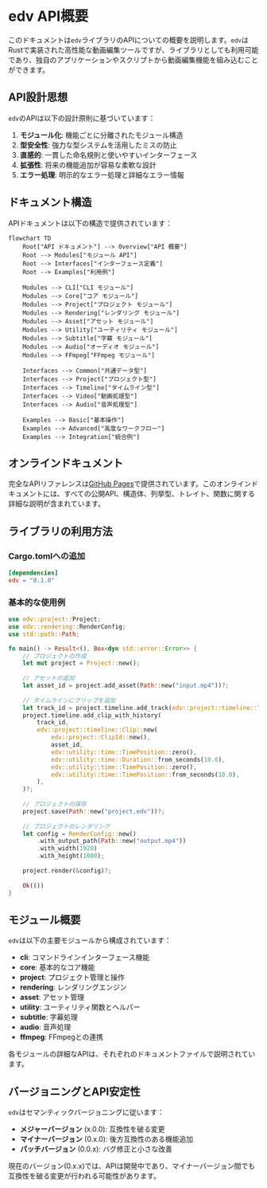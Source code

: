 # edv API概要

このドキュメントは`edv`ライブラリのAPIについての概要を説明します。`edv`はRustで実装された高性能な動画編集ツールですが、ライブラリとしても利用可能であり、独自のアプリケーションやスクリプトから動画編集機能を組み込むことができます。

## API設計思想

`edv`のAPIは以下の設計原則に基づいています：

1. **モジュール化**: 機能ごとに分離されたモジュール構造
2. **型安全性**: 強力な型システムを活用したミスの防止
3. **直感的**: 一貫した命名規則と使いやすいインターフェース
4. **拡張性**: 将来の機能追加が容易な柔軟な設計
5. **エラー処理**: 明示的なエラー処理と詳細なエラー情報

## ドキュメント構造

APIドキュメントは以下の構造で提供されています：

```mermaid
flowchart TD
    Root["API ドキュメント"] --> Overview["API 概要"]
    Root --> Modules["モジュール API"]
    Root --> Interfaces["インターフェース定義"]
    Root --> Examples["利用例"]
    
    Modules --> CLI["CLI モジュール"]
    Modules --> Core["コア モジュール"]
    Modules --> Project["プロジェクト モジュール"]
    Modules --> Rendering["レンダリング モジュール"]
    Modules --> Asset["アセット モジュール"]
    Modules --> Utility["ユーティリティ モジュール"]
    Modules --> Subtitle["字幕 モジュール"]
    Modules --> Audio["オーディオ モジュール"]
    Modules --> FFmpeg["FFmpeg モジュール"]
    
    Interfaces --> Common["共通データ型"]
    Interfaces --> Project["プロジェクト型"]
    Interfaces --> Timeline["タイムライン型"]
    Interfaces --> Video["動画処理型"]
    Interfaces --> Audio["音声処理型"]
    
    Examples --> Basic["基本操作"]
    Examples --> Advanced["高度なワークフロー"]
    Examples --> Integration["統合例"]
```

## オンラインドキュメント

完全なAPIリファレンスは[GitHub Pages](https://eda3.github.io/edv/)で提供されています。このオンラインドキュメントには、すべての公開API、構造体、列挙型、トレイト、関数に関する詳細な説明が含まれています。

## ライブラリの利用方法

### Cargo.tomlへの追加

```toml
[dependencies]
edv = "0.1.0"
```

### 基本的な使用例

```rust
use edv::project::Project;
use edv::rendering::RenderConfig;
use std::path::Path;

fn main() -> Result<(), Box<dyn std::error::Error>> {
    // プロジェクトの作成
    let mut project = Project::new();
    
    // アセットの追加
    let asset_id = project.add_asset(Path::new("input.mp4"))?;
    
    // タイムラインにクリップを追加
    let track_id = project.timeline.add_track(edv::project::timeline::TrackKind::Video);
    project.timeline.add_clip_with_history(
        track_id,
        edv::project::timeline::Clip::new(
            edv::project::ClipId::new(),
            asset_id,
            edv::utility::time::TimePosition::zero(),
            edv::utility::time::Duration::from_seconds(10.0),
            edv::utility::time::TimePosition::zero(),
            edv::utility::time::TimePosition::from_seconds(10.0),
        ),
    )?;
    
    // プロジェクトの保存
    project.save(Path::new("project.edv"))?;
    
    // プロジェクトのレンダリング
    let config = RenderConfig::new()
        .with_output_path(Path::new("output.mp4"))
        .with_width(1920)
        .with_height(1080);
    
    project.render(&config)?;
    
    Ok(())
}
```

## モジュール概要

`edv`は以下の主要モジュールから構成されています：

- **cli**: コマンドラインインターフェース機能
- **core**: 基本的なコア機能
- **project**: プロジェクト管理と操作
- **rendering**: レンダリングエンジン
- **asset**: アセット管理
- **utility**: ユーティリティ関数とヘルパー
- **subtitle**: 字幕処理
- **audio**: 音声処理
- **ffmpeg**: FFmpegとの連携

各モジュールの詳細なAPIは、それぞれのドキュメントファイルで説明されています。

## バージョニングとAPI安定性

`edv`はセマンティックバージョニングに従います：

- **メジャーバージョン** (x.0.0): 互換性を破る変更
- **マイナーバージョン** (0.x.0): 後方互換性のある機能追加
- **パッチバージョン** (0.0.x): バグ修正と小さな改善

現在のバージョン(0.x.x)では、APIは開発中であり、マイナーバージョン間でも互換性を破る変更が行われる可能性があります。 